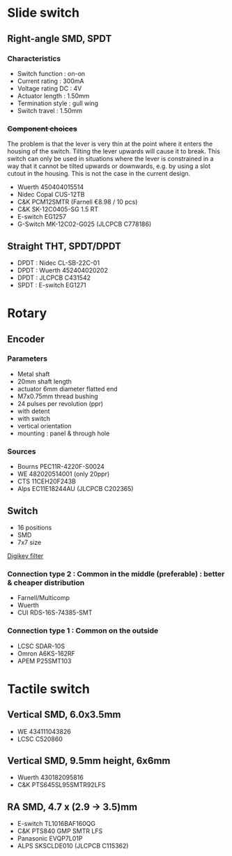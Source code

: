 # Slide switch 
## Right-angle SMD, SPDT
### Characteristics
* Switch function : on-on
* Current rating : 300mA
* Voltage rating DC : 4V
* Actuator length : 1.50mm
* Termination style : gull wing
* Switch travel : 1.50mm

### ~~Component choices~~
The problem is that the lever is very thin at the point where it enters the housing of the switch.  Tilting the lever upwards will cause it to break.  This switch can only be used in situations where the lever is constrained in a way that it cannot be tilted upwards or downwards, e.g. by using a slot cutout in the housing.  This is not the case in the current design.
* Wuerth 450404015514
* Nidec Copal CUS-12TB
* C&K PCM12SMTR (Farnell €8.98 / 10 pcs)
* C&K SK-12C0405-SG 1.5 RT
* E-switch EG1257
* G-Switch MK-12C02-G025 (JLCPCB C778186)

## Straight THT, SPDT/DPDT
* DPDT : Nidec CL-SB-22C-01
* DPDT : Wuerth 452404020202
* DPDT : JLCPCB C431542
* SPDT : E-switch EG1271

# Rotary 
## Encoder
### Parameters
* Metal shaft
* 20mm shaft length
* actuator 6mm diameter flatted end
* M7x0.75mm thread bushing
* 24 pulses per revolution (ppr)
* with detent
* with switch
* vertical orientation
* mounting : panel & through hole

### Sources
* Bourns PEC11R-4220F-S0024
* WE 482020514001 (only 20ppr)
* CTS 11CEH20F243B
* Alps EC11E18244AU (JLCPCB C202365)

## Switch
* 16 positions
* SMD
* 7x7 size

[Digikey filter](https://www.digikey.be/en/products/filter/dip-switches/194?s=N4IgjCBcoGwJxVAYygMwIYBsDOBTANCAPZQDaIALAAxwDMdIAuoQA4AuUIAymwE4CWAOwDmIAL6EwtKohApIGHAWJkQtMAA44VWiEK0ArBQoB2GcxDtOPASPGEATAY2z5ivIRKRyhh1RMwTKwckNx8QqISICYGCNByaFgeKt7gfg4OeiBwFH5ZYDpULpJUMAa6kmAmGjKV2gh1cC4WVqE2EfYgGRQGrolKnqpggS0hIACSgmy4wri8nQC0mfHyfACuyl7kvYQIjGJRgfH8ACacCwUQwZxZbACeLLic6NgoB0A)

### Connection type 2 : Common in the middle (preferable) : better & cheaper distribution
* Farnell/Multicomp
* Wuerth
* CUI RDS-16S-74385-SMT

### Connection type 1 : Common on the outside
* LCSC SDAR-10S
* Omron A6KS-162RF
* APEM P25SMT103

# Tactile switch
## Vertical SMD, 6.0x3.5mm
* WE 434111043826
* LCSC C520860

## Vertical SMD, 9.5mm height, 6x6mm
* Wuerth 430182095816
* C&K PTS645SL95SMTR92LFS

## RA SMD, 4.7 x (2.9 → 3.5)mm
* E-switch TL1016BAF160QG
* C&K PTS840 GMP SMTR LFS
* Panasonic EVQP7L01P
* ALPS SKSCLDE010 (JLCPCB C115362)


